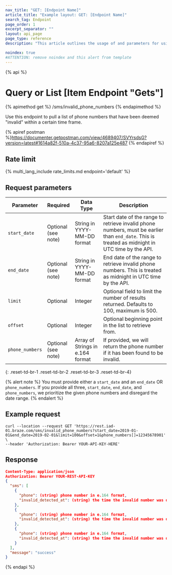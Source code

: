 ```yaml
---
nav_title: "GET: [Endpoint Name]"
article_title: "Example layout: GET: [Endpoint Name]"
search_tag: Endpoint
page_order: 1
excerpt_separator: ""
layout: api_page
page_type: reference
description: "This article outlines the usage of and parameters for using the Get [endpoint name] Braze endpoint."

noindex: true
#ATTENTION: remove noindex and this alert from template
---
```

{% api %}
# Query or List [Item Endpoint "Gets"]

{% apimethod get %}
/sms/invalid_phone_numbers
{% endapimethod %}

<!--
This is the description of the endpoint. API descriptions usually start with "Use this endpoint to..."-->
Use this endpoint to pull a list of phone numbers that have been deemed "invalid" within a certain time frame.

<!-- Your postman link. After you have published the endpoint to postman, you will be able get a direct link to the information in the postman docs to share here-->
{% apiref postman %}https://documenter.getpostman.com/view/4689407/SVYrsdsG?version=latest#1614a82f-510a-4c37-95a6-8207a125e487 {% endapiref %}

## Rate limit

<!-- The rate limit of the endpoint. This pulls from /includes/rate_limits/ and displays specific endpoint limits based on the endpoint provided -->
{% multi_lang_include rate_limits.md endpoint='default' %}

## Request parameters

<!--This is where you can give more information about your endpoint parameters. -->

| Parameter | Required | Data Type | Description |
| ----------|-----------| ----------|----- |
| `start_date` | Optional <br>(see note) | String in YYYY-MM-DD format| Start date of the range to retrieve invalid phone numbers, must be earlier than `end_date`. This is treated as midnight in UTC time by the API. |
| `end_date` | Optional <br>(see note) | String in YYYY-MM-DD format | End date of the range to retrieve invalid phone numbers. This is treated as midnight in UTC time by the API. |
| `limit` | Optional | Integer | Optional field to limit the number of results returned. Defaults to 100, maximum is 500. |
| `offset` | Optional | Integer | Optional beginning point in the list to retrieve from. |
| `phone_numbers` | Optional <br>(see note) | Array of Strings in e.164 format | If provided, we will return the phone number if it has been found to be invalid. |
{: .reset-td-br-1 .reset-td-br-2 .reset-td-br-3  .reset-td-br-4}

{% alert note %}
You must provide either a `start_date` and an `end_date` OR `phone_numbers`. If you provide all three, `start_date`, `end_date`, and `phone_numbers`, we prioritize the given phone numbers and disregard the date range.
{% endalert %}

## Example request

<!--The following example demonstrates a request that will pull a list of phone numbers that have been deemed invalid via the API:-->
```
curl --location --request GET 'https://rest.iad-01.braze.com/sms/invalid_phone_numbers?start_date=2019-01-01&end_date=2019-02-01&limit=100&offset=1&phone_numbers[]=12345678901' \
--header 'Authorization: Bearer YOUR-API-KEY-HERE'
```

## Response

<!-- An example response that defines the different variables returned-->
```json
Content-Type: application/json
Authorization: Bearer YOUR-REST-API-KEY
{
  "sms": [
    {
      "phone": (string) phone number in e.164 format,
      "invalid_detected_at": (string) the time the invalid number was detected in ISO 8601
    },
    {
      "phone": (string) phone number in e.164 format,
      "invalid_detected_at": (string) the time the invalid number was detected in ISO 8601
    },
    {
      "phone": (string) phone number in e.164 format,
      "invalid_detected_at": (string) the time the invalid number was detected in ISO 8601
    }
  ],
  "message": "success"
}
```

{% endapi %}
